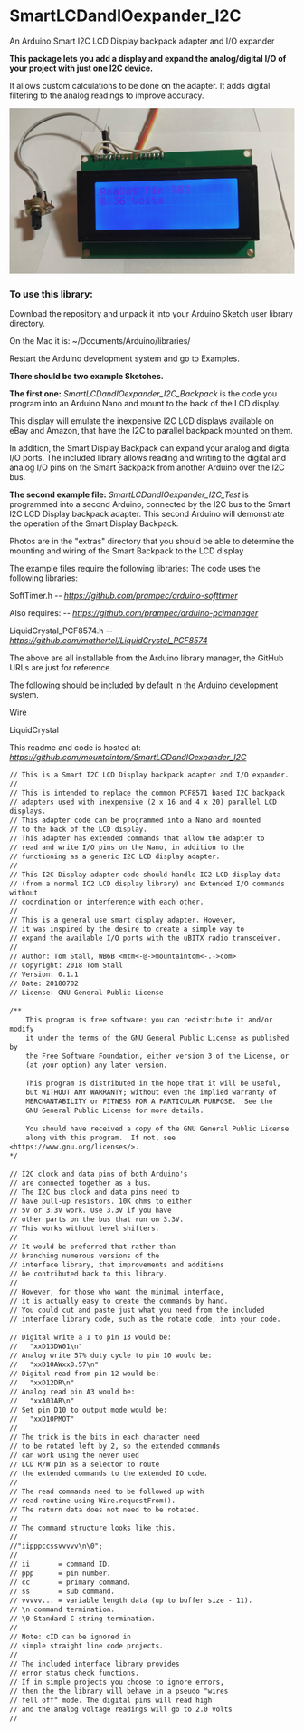 # SmartLCDandIOexpander_I2C
An Arduino Smart I2C LCD Display backpack adapter and I/O expander

__This package lets you add a display and expand the analog/digital I/O of 
your project with just one I2C device.__

It allows custom calculations to be done on the adapter. 
It adds digital filtering to the analog readings to improve accuracy.

![Smart LCD Display Prototype](https://raw.githubusercontent.com/mountaintom/SmartLCDandIOexpander_I2C/master/extras/SmartLCDandIOexpander_I2C_01.jpg)

### To use this library:

Download the repository and unpack it into 
your Arduino Sketch user library directory. 

On the Mac it is:
~/Documents/Arduino/libraries/

Restart the Arduino development system and go to Examples.

**There should be two example Sketches.**

**The first one:** *SmartLCDandIOexpander_I2C_Backpack*
is the code you program into an Arduino Nano and mount to 
the back of the LCD display.

This display will emulate the inexpensive I2C LCD displays 
available on eBay and Amazon, that have the I2C to parallel backpack
mounted on them.

In addition, the Smart Display Backpack can expand your analog and digital
I/O ports. The included library allows reading and writing to the 
digital and analog I/O pins on the Smart Backpack from another Arduino 
over the I2C bus.

**The second example file:** *SmartLCDandIOexpander_I2C_Test*
is programmed into a second Arduino, connected by the I2C bus 
to the Smart I2C LCD Display backpack adapter. This second
Arduino will demonstrate the operation of the Smart Display Backpack.

Photos are in the "extras" directory that you should be able to determine 
the mounting and wiring of the Smart Backpack to the LCD display

The example files require the following libraries:
The code uses the following libraries:

SoftTimer.h   --  *https://github.com/prampec/arduino-softtimer*

Also requires: -- *https://github.com/prampec/arduino-pcimanager*

LiquidCrystal_PCF8574.h -- *https://github.com/mathertel/LiquidCrystal_PCF8574*

The above are all installable from the Arduino library manager, 
the GitHub URLs are just for reference.


The following should be included by default in the Arduino development system.

Wire 

LiquidCrystal

This readme and code is hosted at: 
*https://github.com/mountaintom/SmartLCDandIOexpander_I2C*


```
// This is a Smart I2C LCD Display backpack adapter and I/O expander.
//
// This is intended to replace the common PCF8571 based I2C backpack
// adapters used with inexpensive (2 x 16 and 4 x 20) parallel LCD displays.
// This adapter code can be programmed into a Nano and mounted
// to the back of the LCD display.
// This adapter has extended commands that allow the adapter to
// read and write I/O pins on the Nano, in addition to the
// functioning as a generic I2C LCD display adapter.
//
// This I2C Display adapter code should handle IC2 LCD display data
// (from a normal IC2 LCD display library) and Extended I/O commands without
// coordination or interference with each other.
//
// This is a general use smart display adapter. However,
// it was inspired by the desire to create a simple way to
// expand the available I/O ports with the uBITX radio transceiver.
//
// Author: Tom Stall, WB6B <mtm<-@->mountaintom<-.->com>
// Copyright: 2018 Tom Stall
// Version: 0.1.1
// Date: 20180702
// License: GNU General Public License

/**
    This program is free software: you can redistribute it and/or modify
    it under the terms of the GNU General Public License as published by
    the Free Software Foundation, either version 3 of the License, or
    (at your option) any later version.

    This program is distributed in the hope that it will be useful,
    but WITHOUT ANY WARRANTY; without even the implied warranty of
    MERCHANTABILITY or FITNESS FOR A PARTICULAR PURPOSE.  See the
    GNU General Public License for more details.

    You should have received a copy of the GNU General Public License
    along with this program.  If not, see <https://www.gnu.org/licenses/>.
*/

// I2C clock and data pins of both Arduino's
// are connected together as a bus.
// The I2C bus clock and data pins need to
// have pull-up resistors. 10K ohms to either
// 5V or 3.3V work. Use 3.3V if you have
// other parts on the bus that run on 3.3V.
// This works without level shifters.
//
// It would be preferred that rather than
// branching numerous versions of the
// interface library, that improvements and additions
// be contributed back to this library.
//
// However, for those who want the minimal interface,
// it is actually easy to create the commands by hand.
// You could cut and paste just what you need from the included
// interface library code, such as the rotate code, into your code.

// Digital write a 1 to pin 13 would be:
//   "xxD13DW01\n"
// Analog write 57% duty cycle to pin 10 would be:
//   "xxD10AWxx0.57\n"
// Digital read from pin 12 would be:
//   "xxD12DR\n"
// Analog read pin A3 would be:
//   "xxA03AR\n"
// Set pin D10 to output mode would be:
//   "xxD10PMOT"
//
// The trick is the bits in each character need
// to be rotated left by 2, so the extended commands
// can work using the never used
// LCD R/W pin as a selector to route
// the extended commands to the extended IO code.
//
// The read commands need to be followed up with
// read routine using Wire.requestFrom().
// The return data does not need to be rotated.
//
// The command structure looks like this.
//
//"iipppccssvvvvv\n\0";
//
// ii       = command ID.
// ppp      = pin number.
// cc       = primary command.
// ss       = sub command.
// vvvvv... = variable length data (up to buffer size - 11).
// \n command termination.
// \0 Standard C string termination.
//
// Note: cID can be ignored in
// simple straight line code projects.
//
// The included interface library provides
// error status check functions.
// If in simple projects you choose to ignore errors,
// then the the library will behave in a pseudo "wires
// fell off" mode. The digital pins will read high
// and the analog voltage readings will go to 2.0 volts
//
```
